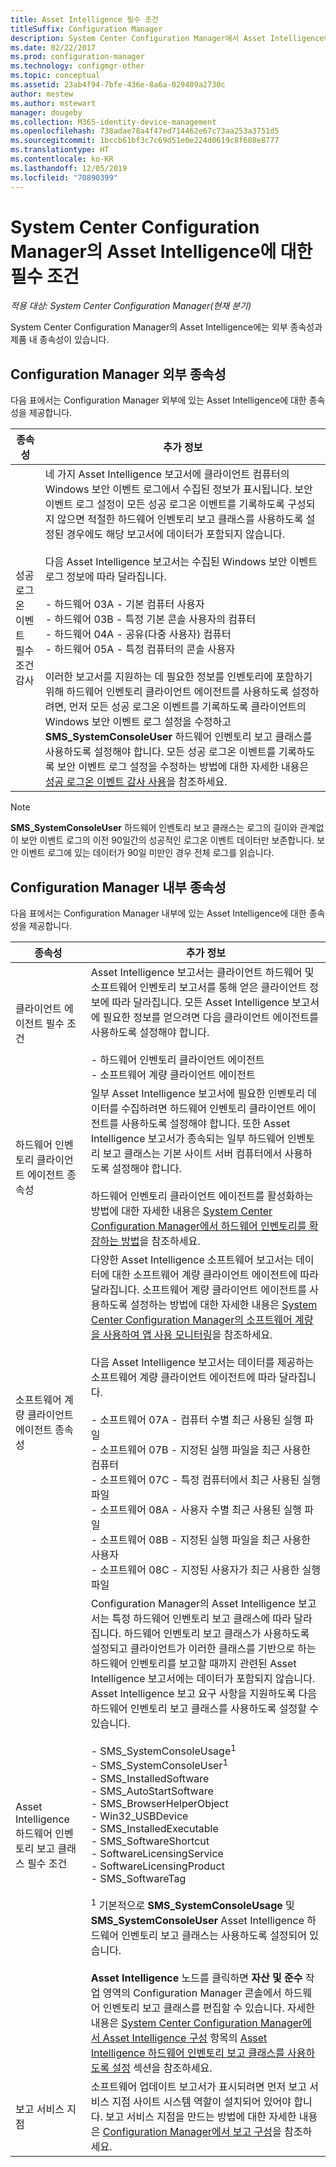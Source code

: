 ```yaml
---
title: Asset Intelligence 필수 조건
titleSuffix: Configuration Manager
description: System Center Configuration Manager에서 Asset Intelligence에 대한 필수 조건을 확인합니다.
ms.date: 02/22/2017
ms.prod: configuration-manager
ms.technology: configmgr-other
ms.topic: conceptual
ms.assetid: 23ab4f94-7bfe-436e-8a6a-029409a2730c
author: mestew
ms.author: mstewart
manager: dougeby
ms.collection: M365-identity-device-management
ms.openlocfilehash: 738adae78a4f47ed714462e67c73aa253a3751d5
ms.sourcegitcommit: 1bccb61bf3c7c69d51e0e224d0619c8f608e8777
ms.translationtype: HT
ms.contentlocale: ko-KR
ms.lasthandoff: 12/05/2019
ms.locfileid: "70890399"
---
```

# <a name="prerequisites-for-asset-intelligence-in-system-center-configuration-manager"></a>System Center Configuration Manager의 Asset Intelligence에 대한 필수 조건

*적용 대상: System Center Configuration Manager(현재 분기)*

System Center Configuration Manager의 Asset Intelligence에는 외부 종속성과 제품 내 종속성이 있습니다.  

## <a name="dependencies-external-to-configuration-manager"></a>Configuration Manager 외부 종속성  
 다음 표에서는 Configuration Manager 외부에 있는 Asset Intelligence에 대한 종속성을 제공합니다.  

|종속성|추가 정보|  
|----------------|----------------------|  
|성공 로그온 이벤트 필수 조건 감사|네 가지 Asset Intelligence 보고서에 클라이언트 컴퓨터의 Windows 보안 이벤트 로그에서 수집된 정보가 표시됩니다. 보안 이벤트 로그 설정이 모든 성공 로그온 이벤트를 기록하도록 구성되지 않으면 적절한 하드웨어 인벤토리 보고 클래스를 사용하도록 설정된 경우에도 해당 보고서에 데이터가 포함되지 않습니다.<br /><br /> 다음 Asset Intelligence 보고서는 수집된 Windows 보안 이벤트 로그 정보에 따라 달라집니다.<br /><br /> -   하드웨어 03A - 기본 컴퓨터 사용자<br />-   하드웨어 03B - 특정 기본 콘솔 사용자의 컴퓨터<br />-   하드웨어 04A - 공유(다중 사용자) 컴퓨터<br />-   하드웨어 05A - 특정 컴퓨터의 콘솔 사용자<br /><br /> 이러한 보고서를 지원하는 데 필요한 정보를 인벤토리에 포함하기 위해 하드웨어 인벤토리 클라이언트 에이전트를 사용하도록 설정하려면, 먼저 모든 성공 로그온 이벤트를 기록하도록 클라이언트의 Windows 보안 이벤트 로그 설정을 수정하고 **SMS_SystemConsoleUser** 하드웨어 인벤토리 보고 클래스를 사용하도록 설정해야 합니다. 모든 성공 로그온 이벤트를 기록하도록 보안 이벤트 로그 설정을 수정하는 방법에 대한 자세한 내용은 [성공 로그온 이벤트 감사 사용](../../../../core/clients/manage/asset-intelligence/configuring-asset-intelligence.md#BKMK_EnableSuccessLogonEvents)을 참조하세요.|  

> [!NOTE]  
>  **SMS_SystemConsoleUser** 하드웨어 인벤토리 보고 클래스는 로그의 길이와 관계없이 보안 이벤트 로그의 이전 90일간의 성공적인 로그온 이벤트 데이터만 보존합니다. 보안 이벤트 로그에 있는 데이터가 90일 미만인 경우 전체 로그를 읽습니다.  

## <a name="dependencies-internal-to-configuration-manager"></a>Configuration Manager 내부 종속성  
 다음 표에서는 Configuration Manager 내부에 있는 Asset Intelligence에 대한 종속성을 제공합니다.  

|종속성|추가 정보|  
|----------------|----------------------|  
|클라이언트 에이전트 필수 조건|Asset Intelligence 보고서는 클라이언트 하드웨어 및 소프트웨어 인벤토리 보고서를 통해 얻은 클라이언트 정보에 따라 달라집니다. 모든 Asset Intelligence 보고서에 필요한 정보를 얻으려면 다음 클라이언트 에이전트를 사용하도록 설정해야 합니다.<br /><br /> -   하드웨어 인벤토리 클라이언트 에이전트<br />-   소프트웨어 계량 클라이언트 에이전트|  
|하드웨어 인벤토리 클라이언트 에이전트 종속성|일부 Asset Intelligence 보고서에 필요한 인벤토리 데이터를 수집하려면 하드웨어 인벤토리 클라이언트 에이전트를 사용하도록 설정해야 합니다. 또한 Asset Intelligence 보고서가 종속되는 일부 하드웨어 인벤토리 보고 클래스는 기본 사이트 서버 컴퓨터에서 사용하도록 설정해야 합니다.<br /><br /> 하드웨어 인벤토리 클라이언트 에이전트를 활성화하는 방법에 대한 자세한 내용은 [System Center Configuration Manager에서 하드웨어 인벤토리를 확장하는 방법](../../../../core/clients/manage/inventory/extend-hardware-inventory.md)을 참조하세요.|  
|소프트웨어 계량 클라이언트 에이전트 종속성|다양한 Asset Intelligence 소프트웨어 보고서는 데이터에 대한 소프트웨어 계량 클라이언트 에이전트에 따라 달라집니다. 소프트웨어 계량 클라이언트 에이전트를 사용하도록 설정하는 방법에 대한 자세한 내용은 [System Center Configuration Manager의 소프트웨어 계량을 사용하여 앱 사용 모니터링](../../../../apps/deploy-use/monitor-app-usage-with-software-metering.md)을 참조하세요.<br /><br /> 다음 Asset Intelligence 보고서는 데이터를 제공하는 소프트웨어 계량 클라이언트 에이전트에 따라 달라집니다.<br /><br /> -   소프트웨어 07A - 컴퓨터 수별 최근 사용된 실행 파일<br />-   소프트웨어 07B - 지정된 실행 파일을 최근 사용한 컴퓨터<br />-   소프트웨어 07C - 특정 컴퓨터에서 최근 사용된 실행 파일<br />-   소프트웨어 08A - 사용자 수별 최근 사용된 실행 파일<br />-   소프트웨어 08B - 지정된 실행 파일을 최근 사용한 사용자<br />-   소프트웨어 08C - 지정된 사용자가 최근 사용한 실행 파일|  
|Asset Intelligence 하드웨어 인벤토리 보고 클래스 필수 조건|Configuration Manager의 Asset Intelligence 보고서는 특정 하드웨어 인벤토리 보고 클래스에 따라 달라집니다. 하드웨어 인벤토리 보고 클래스가 사용하도록 설정되고 클라이언트가 이러한 클래스를 기반으로 하는 하드웨어 인벤토리를 보고할 때까지 관련된 Asset Intelligence 보고서에는 데이터가 포함되지 않습니다. Asset Intelligence 보고 요구 사항을 지원하도록 다음 하드웨어 인벤토리 보고 클래스를 사용하도록 설정할 수 있습니다.<br /><br /> -   SMS_SystemConsoleUsage<sup>1</sup><br />-   SMS_SystemConsoleUser<sup>1</sup><br />-   SMS_InstalledSoftware<br />-   SMS_AutoStartSoftware<br />-   SMS_BrowserHelperObject<br />-   Win32_USBDevice<br />-   SMS_InstalledExecutable<br />-   SMS_SoftwareShortcut<br />-   SoftwareLicensingService<br />-   SoftwareLicensingProduct<br />-   SMS_SoftwareTag<br /><br /> <sup>1</sup> 기본적으로 **SMS_SystemConsoleUsage** 및 **SMS_SystemConsoleUser** Asset Intelligence 하드웨어 인벤토리 보고 클래스는 사용하도록 설정되어 있습니다.<br /><br /> **Asset Intelligence** 노드를 클릭하면 **자산 및 준수** 작업 영역의 Configuration Manager 콘솔에서 하드웨어 인벤토리 보고 클래스를 편집할 수 있습니다. 자세한 내용은 [System Center Configuration Manager에서 Asset Intelligence 구성](../../../../core/clients/manage/asset-intelligence/configuring-asset-intelligence.md) 항목의 [Asset Intelligence 하드웨어 인벤토리 보고 클래스를 사용하도록 설정](../../../../core/clients/manage/asset-intelligence/configuring-asset-intelligence.md#BKMK_EnableAssetIntelligence) 섹션을 참조하세요.|  
|보고 서비스 지점|소프트웨어 업데이트 보고서가 표시되려면 먼저 보고 서비스 지점 사이트 시스템 역할이 설치되어 있어야 합니다. 보고 서비스 지점을 만드는 방법에 대한 자세한 내용은 [Configuration Manager에서 보고 구성](https://go.microsoft.com/fwlink/p/?LinkId=232661)을 참조하세요.|  
